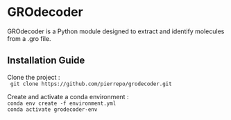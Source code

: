 # GROdecoder
GROdecoder is a Python module designed to extract and identify molecules from a .gro file.

## Installation Guide
Clone the project :  
` git clone https://github.com/pierrepo/grodecoder.git`

Create and activate a conda environment :  
` conda env create -f environment.yml `  
` conda activate grodecoder-env `




